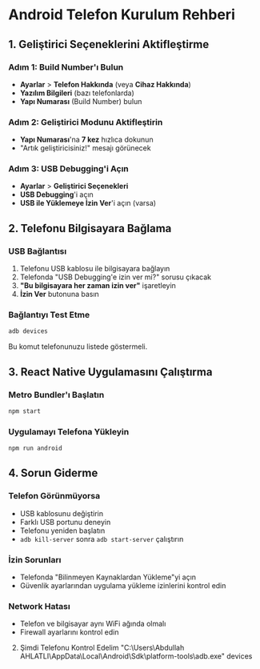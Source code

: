 # Android Telefon Kurulum Rehberi

## 1. Geliştirici Seçeneklerini Aktifleştirme

### Adım 1: Build Number'ı Bulun
- **Ayarlar** > **Telefon Hakkında** (veya **Cihaz Hakkında**)
- **Yazılım Bilgileri** (bazı telefonlarda)
- **Yapı Numarası** (Build Number) bulun

### Adım 2: Geliştirici Modunu Aktifleştirin
- **Yapı Numarası**'na **7 kez** hızlıca dokunun
- "Artık geliştiricisiniz!" mesajı görünecek

### Adım 3: USB Debugging'i Açın
- **Ayarlar** > **Geliştirici Seçenekleri**
- **USB Debugging**'i açın
- **USB ile Yüklemeye İzin Ver**'i açın (varsa)

## 2. Telefonu Bilgisayara Bağlama

### USB Bağlantısı
1. Telefonu USB kablosu ile bilgisayara bağlayın
2. Telefonda "USB Debugging'e izin ver mi?" sorusu çıkacak
3. **"Bu bilgisayara her zaman izin ver"** işaretleyin
4. **İzin Ver** butonuna basın

### Bağlantıyı Test Etme
```bash
adb devices
```
Bu komut telefonunuzu listede göstermeli.

## 3. React Native Uygulamasını Çalıştırma

### Metro Bundler'ı Başlatın
```bash
npm start
```

### Uygulamayı Telefona Yükleyin
```bash
npm run android
```

## 4. Sorun Giderme

### Telefon Görünmüyorsa
- USB kablosunu değiştirin
- Farklı USB portunu deneyin
- Telefonu yeniden başlatın
- `adb kill-server` sonra `adb start-server` çalıştırın

### İzin Sorunları
- Telefonda "Bilinmeyen Kaynaklardan Yükleme"yi açın
- Güvenlik ayarlarından uygulama yükleme izinlerini kontrol edin

### Network Hatası
- Telefon ve bilgisayar aynı WiFi ağında olmalı
- Firewall ayarlarını kontrol edin

2. Şimdi Telefonu Kontrol Edelim
"C:\Users\Abdullah AHLATLI\AppData\Local\Android\Sdk\platform-tools\adb.exe" devices
